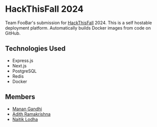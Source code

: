 # HackThisFall 2024

Team FooBar's submission for [HackThisFall](https://hackathon.hackthisfall.tech/virtual/) 2024. This is a self hostable deployment platform. Automatically builds Docker images from code on GitHub.

## Technologies Used

-   Express.js
-   Next.js
-   PostgreSQL
-   Redis
-   Docker

## Members

-   [Manan Gandhi](https://github.com/MananGandhi1810)
-   [Adith Ramakrishna](https://github.com/itsSpirax)
-   [Naitik Lodha](https://github.com/naitiklodha/)
